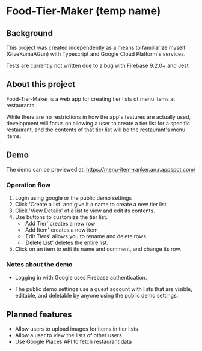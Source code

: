 # Food-Tier-Maker (temp name)

## Background
This project was created independently as a means to familiarize myself (GiveKumaAGun) with Typescript and Google Cloud Platform's services. 

Tests are currently not written due to a bug with Firebase 9.2.0+ and Jest

## About this project

Food-Tier-Maker is a web app for creating tier lists of menu items at restaurants. 

While there are no restrictions in how the app's features are actually used, development will focus on allowing a user to create a tier list for a specific restaurant, and the contents of that tier list will be the restaurant's menu items.

## Demo

The demo can be previewed at: https://menu-item-ranker.an.r.appspot.com/

### Operation flow
1. Login using google or the public demo settings
2. Click 'Create a list' and give it a name to create a new tier list
3. Click 'View Details' of a list to view and edit its contents.
4. Use buttons to customize the tier list.
    - 'Add Tier' creates a new row
    - 'Add Item' creates a new item
    - 'Edit Tiers' allows you to rename and delete rows.
    - 'Delete List' deletes the entire list.
5. Click on an item to edit its name and comment, and change its row.

### Notes about the demo
- Logging in with Google uses Firebase authentication.

- The public demo settings use a guest account with lists that are visible, editable, and deletable by anyone using the public demo settings.

## Planned features

- Allow users to upload images for items in tier lists
- Allow a user to view the lists of other users
- Use Google Places API to fetch restaurant data

